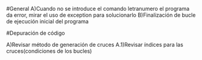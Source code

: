 #General
A)Cuando no se introduce el comando letranumero el programa da error, mirar el uso de exception para solucionarlo
B)Finalización de bucle de  ejecución inicial del programa







#Depuración de código

A)Revisar método de generación de cruces
  A.1)Revisar índices para las cruces(condiciones de los bucles)
